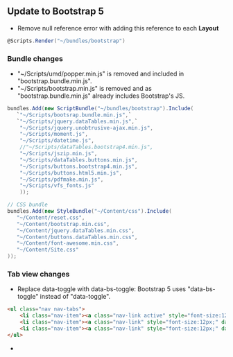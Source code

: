 ## Update to Bootstrap 5

- Remove null reference error with adding this reference to each **Layout**
```csharp
@Scripts.Render("~/bundles/bootstrap")
```

### Bundle changes
- "~/Scripts/umd/popper.min.js" is removed and included in "bootstrap.bundle.min.js".
- "~/Scripts/bootstrap.min.js" is removed and as "bootstrap.bundle.min.js" already includes Bootstrap's JS.
    
```csharp title="BundleConfig.cs"
bundles.Add(new ScriptBundle("~/bundles/bootstrap").Include(
   `"~/Scripts/bootsrap.bundle.min.js",`
   `"~/Scripts/jquery.dataTables.min.js",`
    "~/Scripts/jquery.unobtrusive-ajax.min.js",
    "~/Scripts/moment.js",
    "~/Scripts/datetime.js",
    //"~/Scripts/dataTables.bootstrap4.min.js",
    "~/Scripts/jszip.min.js",
    "~/Scripts/dataTables.buttons.min.js",
    "~/Scripts/buttons.bootstrap4.min.js",
    "~/Scripts/buttons.html5.min.js",
    "~/Scripts/pdfmake.min.js",
    "~/Scripts/vfs_fonts.js"
    ));

// CSS bundle
bundles.Add(new StyleBundle("~/Content/css").Include(
   "~/Content/reset.css",
   "~/Content/bootstrap.min.css",
   "~/Content/jquery.dataTables.min.css",
   "~/Content/buttons.dataTables.min.css",
   "~/Content/font-awesome.min.css",
   "~/Content/Site.css"
));
```

### Tab view changes
- Replace data-toggle with data-bs-toggle: Bootstrap 5 uses "data-bs-toggle" instead of "data-toggle".
  
```html
<ul class="nav nav-tabs">
    <li class="nav-item"><a class="nav-link active" style="font-size:12px;" data-bs-toggle="tab" href="#persTab">Personaler</a></li>
    <li class="nav-item"><a class="nav-link" style="font-size:12px;" data-bs-toggle="tab" href="#fbTab">Firmenbetreuer</a></li>
    <li class="nav-item"><a class="nav-link" style="font-size:12px;" data-bs-toggle="tab" href="#adTab">Admins</a></li>
</ul>
```
- <script src="https://cdn.jsdelivr.net/npm/bootstrap@5.3.0/dist/js/bootstrap.bundle.min.js"></script>
